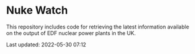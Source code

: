# Nuke Watch

This repository includes code for retrieving the latest information available on the output of EDF nuclear power plants in the UK.

Last updated: 2022-05-30 07:12